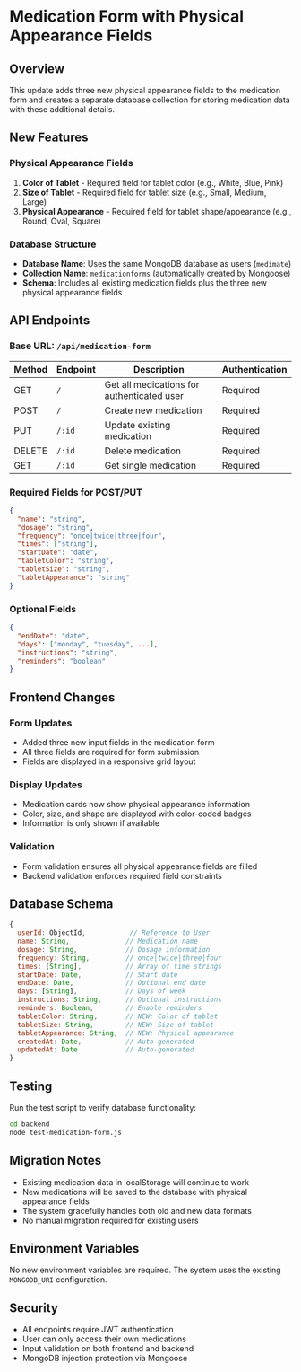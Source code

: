 # Medication Form with Physical Appearance Fields

## Overview
This update adds three new physical appearance fields to the medication form and creates a separate database collection for storing medication data with these additional details.

## New Features

### Physical Appearance Fields
1. **Color of Tablet** - Required field for tablet color (e.g., White, Blue, Pink)
2. **Size of Tablet** - Required field for tablet size (e.g., Small, Medium, Large)  
3. **Physical Appearance** - Required field for tablet shape/appearance (e.g., Round, Oval, Square)

### Database Structure
- **Database Name**: Uses the same MongoDB database as users (`medimate`)
- **Collection Name**: `medicationforms` (automatically created by Mongoose)
- **Schema**: Includes all existing medication fields plus the three new physical appearance fields

## API Endpoints

### Base URL: `/api/medication-form`

| Method | Endpoint | Description | Authentication |
|--------|----------|-------------|----------------|
| GET | `/` | Get all medications for authenticated user | Required |
| POST | `/` | Create new medication | Required |
| PUT | `/:id` | Update existing medication | Required |
| DELETE | `/:id` | Delete medication | Required |
| GET | `/:id` | Get single medication | Required |

### Required Fields for POST/PUT
```json
{
  "name": "string",
  "dosage": "string", 
  "frequency": "once|twice|three|four",
  "times": ["string"],
  "startDate": "date",
  "tabletColor": "string",
  "tabletSize": "string", 
  "tabletAppearance": "string"
}
```

### Optional Fields
```json
{
  "endDate": "date",
  "days": ["monday", "tuesday", ...],
  "instructions": "string",
  "reminders": "boolean"
}
```

## Frontend Changes

### Form Updates
- Added three new input fields in the medication form
- All three fields are required for form submission
- Fields are displayed in a responsive grid layout

### Display Updates  
- Medication cards now show physical appearance information
- Color, size, and shape are displayed with color-coded badges
- Information is only shown if available

### Validation
- Form validation ensures all physical appearance fields are filled
- Backend validation enforces required field constraints

## Database Schema

```javascript
{
  userId: ObjectId,           // Reference to User
  name: String,              // Medication name
  dosage: String,            // Dosage information
  frequency: String,         // once|twice|three|four
  times: [String],           // Array of time strings
  startDate: Date,           // Start date
  endDate: Date,             // Optional end date
  days: [String],            // Days of week
  instructions: String,      // Optional instructions
  reminders: Boolean,        // Enable reminders
  tabletColor: String,       // NEW: Color of tablet
  tabletSize: String,        // NEW: Size of tablet  
  tabletAppearance: String,  // NEW: Physical appearance
  createdAt: Date,           // Auto-generated
  updatedAt: Date            // Auto-generated
}
```

## Testing

Run the test script to verify database functionality:
```bash
cd backend
node test-medication-form.js
```

## Migration Notes

- Existing medication data in localStorage will continue to work
- New medications will be saved to the database with physical appearance fields
- The system gracefully handles both old and new data formats
- No manual migration required for existing users

## Environment Variables

No new environment variables are required. The system uses the existing `MONGODB_URI` configuration.

## Security

- All endpoints require JWT authentication
- User can only access their own medications
- Input validation on both frontend and backend
- MongoDB injection protection via Mongoose



